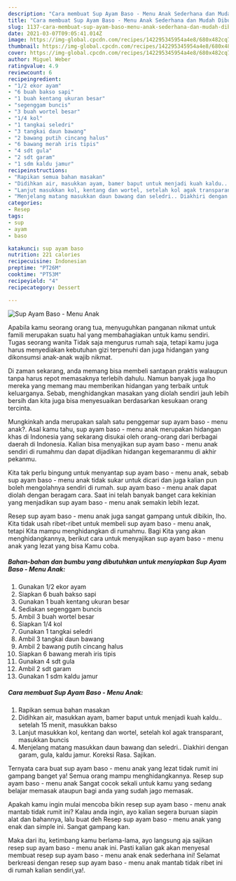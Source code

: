 ```yaml
---
description: "Cara membuat Sup Ayam Baso - Menu Anak Sederhana dan Mudah Dibuat"
title: "Cara membuat Sup Ayam Baso - Menu Anak Sederhana dan Mudah Dibuat"
slug: 1137-cara-membuat-sup-ayam-baso-menu-anak-sederhana-dan-mudah-dibuat
date: 2021-03-07T09:05:41.014Z
image: https://img-global.cpcdn.com/recipes/142295345954a4e8/680x482cq70/sup-ayam-baso-menu-anak-foto-resep-utama.jpg
thumbnail: https://img-global.cpcdn.com/recipes/142295345954a4e8/680x482cq70/sup-ayam-baso-menu-anak-foto-resep-utama.jpg
cover: https://img-global.cpcdn.com/recipes/142295345954a4e8/680x482cq70/sup-ayam-baso-menu-anak-foto-resep-utama.jpg
author: Miguel Weber
ratingvalue: 4.9
reviewcount: 6
recipeingredient:
- "1/2 ekor ayam"
- "6 buah bakso sapi"
- "1 buah kentang ukuran besar"
- "segenggam buncis"
- "3 buah wortel besar"
- "1/4 kol"
- "1 tangkai seledri"
- "3 tangkai daun bawang"
- "2 bawang putih cincang halus"
- "6 bawang merah iris tipis"
- "4 sdt gula"
- "2 sdt garam"
- "1 sdm kaldu jamur"
recipeinstructions:
- "Rapikan semua bahan masakan"
- "Didihkan air, masukkan ayam, bamer baput untuk menjadi kuah kaldu.. setelah 15 menit, masukkan bakso"
- "Lanjut masukkan kol, kentang dan wortel, setelah kol agak transparant, masukkan buncis"
- "Menjelang matang masukkan daun bawang dan seledri.. Diakhiri dengan garam, gula, kaldu jamur. Koreksi Rasa. Sajikan."
categories:
- Resep
tags:
- sup
- ayam
- baso

katakunci: sup ayam baso 
nutrition: 221 calories
recipecuisine: Indonesian
preptime: "PT26M"
cooktime: "PT53M"
recipeyield: "4"
recipecategory: Dessert

---
```



![Sup Ayam Baso - Menu Anak](https://img-global.cpcdn.com/recipes/142295345954a4e8/680x482cq70/sup-ayam-baso-menu-anak-foto-resep-utama.jpg)

Apabila kamu seorang orang tua, menyuguhkan panganan nikmat untuk famili merupakan suatu hal yang membahagiakan untuk kamu sendiri. Tugas seorang  wanita Tidak saja mengurus rumah saja, tetapi kamu juga harus menyediakan kebutuhan gizi terpenuhi dan juga hidangan yang dikonsumsi anak-anak wajib nikmat.

Di zaman  sekarang, anda memang bisa membeli santapan praktis walaupun tanpa harus repot memasaknya terlebih dahulu. Namun banyak juga lho mereka yang memang mau memberikan hidangan yang terbaik untuk keluarganya. Sebab, menghidangkan masakan yang diolah sendiri jauh lebih bersih dan kita juga bisa menyesuaikan berdasarkan kesukaan orang tercinta. 



Mungkinkah anda merupakan salah satu penggemar sup ayam baso - menu anak?. Asal kamu tahu, sup ayam baso - menu anak merupakan hidangan khas di Indonesia yang sekarang disukai oleh orang-orang dari berbagai daerah di Indonesia. Kalian bisa menyajikan sup ayam baso - menu anak sendiri di rumahmu dan dapat dijadikan hidangan kegemaranmu di akhir pekanmu.

Kita tak perlu bingung untuk menyantap sup ayam baso - menu anak, sebab sup ayam baso - menu anak tidak sukar untuk dicari dan juga kalian pun boleh mengolahnya sendiri di rumah. sup ayam baso - menu anak dapat diolah dengan beragam cara. Saat ini telah banyak banget cara kekinian yang menjadikan sup ayam baso - menu anak semakin lebih lezat.

Resep sup ayam baso - menu anak juga sangat gampang untuk dibikin, lho. Kita tidak usah ribet-ribet untuk membeli sup ayam baso - menu anak, tetapi Kita mampu menghidangkan di rumahmu. Bagi Kita yang akan menghidangkannya, berikut cara untuk menyajikan sup ayam baso - menu anak yang lezat yang bisa Kamu coba.

<!--inarticleads1-->

##### Bahan-bahan dan bumbu yang dibutuhkan untuk menyiapkan Sup Ayam Baso - Menu Anak:

1. Gunakan 1/2 ekor ayam
1. Siapkan 6 buah bakso sapi
1. Gunakan 1 buah kentang ukuran besar
1. Sediakan segenggam buncis
1. Ambil 3 buah wortel besar
1. Siapkan 1/4 kol
1. Gunakan 1 tangkai seledri
1. Ambil 3 tangkai daun bawang
1. Ambil 2 bawang putih cincang halus
1. Siapkan 6 bawang merah iris tipis
1. Gunakan 4 sdt gula
1. Ambil 2 sdt garam
1. Gunakan 1 sdm kaldu jamur




<!--inarticleads2-->

##### Cara membuat Sup Ayam Baso - Menu Anak:

1. Rapikan semua bahan masakan
1. Didihkan air, masukkan ayam, bamer baput untuk menjadi kuah kaldu.. setelah 15 menit, masukkan bakso
1. Lanjut masukkan kol, kentang dan wortel, setelah kol agak transparant, masukkan buncis
1. Menjelang matang masukkan daun bawang dan seledri.. Diakhiri dengan garam, gula, kaldu jamur. Koreksi Rasa. Sajikan.




Ternyata cara buat sup ayam baso - menu anak yang lezat tidak rumit ini gampang banget ya! Semua orang mampu menghidangkannya. Resep sup ayam baso - menu anak Sangat cocok sekali untuk kamu yang sedang belajar memasak ataupun bagi anda yang sudah jago memasak.

Apakah kamu ingin mulai mencoba bikin resep sup ayam baso - menu anak mantab tidak rumit ini? Kalau anda ingin, ayo kalian segera buruan siapin alat dan bahannya, lalu buat deh Resep sup ayam baso - menu anak yang enak dan simple ini. Sangat gampang kan. 

Maka dari itu, ketimbang kamu berlama-lama, ayo langsung aja sajikan resep sup ayam baso - menu anak ini. Pasti kalian gak akan menyesal membuat resep sup ayam baso - menu anak enak sederhana ini! Selamat berkreasi dengan resep sup ayam baso - menu anak mantab tidak ribet ini di rumah kalian sendiri,ya!.

